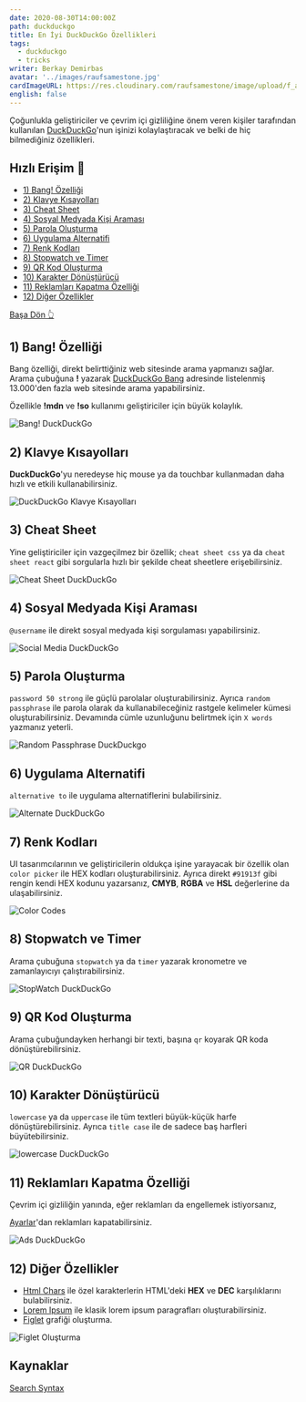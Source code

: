 ```yaml
---
date: 2020-08-30T14:00:00Z
path: duckduckgo
title: En İyi DuckDuckGo Özellikleri
tags:
  - duckduckgo
  - tricks
writer: Berkay Demirbas
avatar: '../images/raufsamestone.jpg'
cardImageURL: https://res.cloudinary.com/raufsamestone/image/upload/f_auto/v1598788229/blog-contents/duckduckgo/pglblrhtryzfhfm8cytr.jpeg
english: false
---
```


Çoğunlukla geliştiriciler ve çevrim içi gizliliğine önem veren kişiler tarafından kullanılan [DuckDuckGo](https://duckduckgo.com)'nun işinizi kolaylaştıracak ve belki de hiç bilmediğiniz özellikleri.

<div class='warning'>

## Hızlı Erişim 🚀

<div class='unlist'>

- [1) Bang! Özelliği](#1-bang-özelliği)
- [2) Klavye Kısayolları](#2-klavye-kısayolları)
- [3) Cheat Sheet](#3-cheat-sheet)
- [4) Sosyal Medyada Kişi Araması](#4-sosyal-medyada-kişi-araması)
- [5) Parola Oluşturma](#5-parola-oluşturma)
- [6) Uygulama Alternatifi](#6-uygulama-alternatifi)
- [7) Renk Kodları](#7-renk-kodları)
- [8) Stopwatch ve Timer](#8-stopwatch-ve-timer)
- [9) QR Kod Oluşturma](#9-qr-kod-oluşturma)
- [10) Karakter Dönüştürücü](#10-karakter-dönüştürücü)
- [11) Reklamları Kapatma Özelliği](#11-reklamları-kapatma-özelliği)
- [12) Diğer Özellikler](#12-diğer-özellikler)

</div>

</div>

<a href='#hızlı-erişim-'>
<div  class='gototop'>

Başa Dön 👆

</div>

</a>

## 1) Bang! Özelliği

Bang özelliği, direkt belirttiğiniz web sitesinde arama yapmanızı sağlar. Arama çubuğuna **!** yazarak [DuckDuckGo Bang](https://duckduckgo.com/bang) adresinde listelenmiş 13.000'den fazla web sitesinde arama yapabilirsiniz.

Özellikle **!mdn** ve **!so** kullanımı geliştiriciler için büyük kolaylık.

![Bang! DuckDuckGo](https://res.cloudinary.com/raufsamestone/image/upload/f_auto/v1598787158/blog-contents/duckduckgo/qzxpu51wx0qnqvpbmypz.webp)

## 2) Klavye Kısayolları

**DuckDuckGo**'yu neredeyse hiç mouse ya da touchbar kullanmadan daha hızlı ve etkili kullanabilirsiniz.

![DuckDuckGo Klavye Kısayolları](https://res.cloudinary.com/raufsamestone/image/upload/f_auto/v1598787158/blog-contents/duckduckgo/hoep6npo2xj1mwt9yiqf.webp)

## 3) Cheat Sheet

Yine geliştiriciler için vazgeçilmez bir özellik; `cheat sheet css` ya da `cheat sheet react` gibi sorgularla hızlı bir şekilde cheat sheetlere erişebilirsiniz.

![Cheat Sheet DuckDuckGo](https://res.cloudinary.com/raufsamestone/image/upload/f_auto/v1598787161/blog-contents/duckduckgo/zdbctokw0phpnrdwp29m.webp)

## 4) Sosyal Medyada Kişi Araması

`@username` ile direkt sosyal medyada kişi sorgulaması yapabilirsiniz.

![Social Media DuckDuckGo](https://res.cloudinary.com/raufsamestone/image/upload/f_auto/v1598789498/blog-contents/duckduckgo/b6q5vquuayqu82dsi1zj.webp)

## 5) Parola Oluşturma

`password 50 strong` ile güçlü parolalar oluşturabilirsiniz. Ayrıca `random passphrase` ile parola olarak da kullanabileceğiniz rastgele kelimeler kümesi oluşturabilirsiniz. Devamında cümle uzunluğunu belirtmek için `X words` yazmanız yeterli.

![Random Passphrase DuckDuckgo ](https://res.cloudinary.com/raufsamestone/image/upload/f_auto/v1598789703/blog-contents/duckduckgo/yplwlj9gs6tqtjivdcbq.webp)

## 6) Uygulama Alternatifi

`alternative to` ile uygulama alternatiflerini bulabilirsiniz.

![Alternate DuckDuckGo](https://res.cloudinary.com/raufsamestone/image/upload/f_auto/v1598789375/blog-contents/duckduckgo/djxg4msncaw1gvynnqeb.webp)

## 7) Renk Kodları

UI tasarımcılarının ve geliştiricilerin oldukça işine yarayacak bir özellik olan
`color picker` ile HEX kodları oluşturabilirsiniz. Ayrıca direkt `#91913f` gibi rengin kendi HEX kodunu yazarsanız, **CMYB**, **RGBA** ve **HSL** değerlerine da ulaşabilirsiniz.

![Color Codes](https://res.cloudinary.com/raufsamestone/image/upload/f_auto/v1598790292/blog-contents/duckduckgo/vuu19ed03ipfrkcxmnno.webp)

## 8) Stopwatch ve Timer

Arama çubuğuna `stopwatch` ya da `timer` yazarak kronometre ve zamanlayıcıyı çalıştırabilirsiniz.

![StopWatch DuckDuckGo](https://res.cloudinary.com/raufsamestone/image/upload/f_auto/v1598787158/blog-contents/duckduckgo/pq5xlfbtvtyfbqw7obj5.webp)

## 9) QR Kod Oluşturma

Arama çubuğundayken herhangi bir texti, başına `qr` koyarak QR koda dönüştürebilirsiniz.

![QR DuckDuckGo](https://res.cloudinary.com/raufsamestone/image/upload/f_auto/v1598787157/blog-contents/duckduckgo/tdt7tezeqnirbhccyw0r.webp)

## 10) Karakter Dönüştürücü

`lowercase` ya da `uppercase` ile tüm textleri büyük-küçük harfe dönüştürebilirsiniz. Ayrıca `title case` ile de sadece baş harfleri büyütebilirsiniz.

![lowercase DuckDuckGo](https://res.cloudinary.com/raufsamestone/image/upload/f_auto/v1598787157/blog-contents/duckduckgo/iqvmrpqssoloxmd1hgnv.webp)

## 11) Reklamları Kapatma Özelliği

Çevrim içi gizliliğin yanında, eğer reklamları da engellemek istiyorsanız,

[Ayarlar](https://duckduckgo.com/settings)'dan reklamları kapatabilirsiniz.

![Ads DuckDuckGo](https://res.cloudinary.com/raufsamestone/image/upload/f_auto/v1598788557/blog-contents/duckduckgo/crwkdw5xxouvpola1oii.webp)

## 12) Diğer Özellikler

- [Html Chars](https://duckduckgo.com/?q=html+chars&ia=answer) ile özel karakterlerin HTML'deki **HEX** ve **DEC** karşılıklarını bulabilirsiniz.
- [Lorem Ipsum](https://duckduckgo.com/?q=lorem+ipsum&ia=answer&iax=answer) ile klasik lorem ipsum paragrafları oluşturabilirsiniz.
- [Figlet](https://duckduckgo.com/?q=figlet+DuckDuckGo&ia=answer) grafiği oluşturma.

![Figlet Oluşturma](https://res.cloudinary.com/raufsamestone/image/upload/f_auto/v1598790992/blog-contents/duckduckgo/wbfhmmpavejnu1f3igt3.webp)

## Kaynaklar

[Search Syntax](https://help.duckduckgo.com/duckduckgo-help-pages/results/syntax/)
